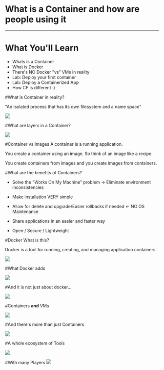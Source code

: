 # What is a Container and how are people using it


---

# What You'll Learn

* Whats is a Container
* What is Docker
* There's NO Docker "vs" VMs in reality
* Lab: Deploy your first container
* Lab: Deploy a Containerized App
* How CF is different :)


#What is Container in reality?

"An isolated process that has its own filesystem and a name space"

![](http://i.imgur.com/H5o0E0m.jpg)




#What are layers in a Container?

![](http://i.imgur.com/kx77xdz.jpg)

#Container vs Images
A container is a running application. 

You create a container using an image. So think of an image like a recipe.

You create containers from images and you create images from containers.

#What are the benefits of Containers?

* Solve the "Works On My Machine" problem -> Eliminate environment inconsistencies

* Make installation VERY simple

* Allow for delete and upgrade/Easier rollbacks if needed <- NO OS Maintenance

* Share applications in an easier and faster way

* Open / Secure / Lightweight




#Docker What is this?

Docker is a tool for running, creating, and managing application containers.


![](http://i.imgur.com/rlHa0Vw.jpg)

#What Docker adds

![](http://i.imgur.com/w6svnfS.jpg)

#And it is not just about docker...

![](http://i.imgur.com/b9m2FK5.jpg)



#Containers **and** VMs


![](http://i.imgur.com/hnGl9EU.jpg)

#And there's more than just Containers


![](http://i.imgur.com/bTNL1KK.jpg)

#A whole ecosystem of Tools

![](http://i.imgur.com/Ni7Qvgd.jpg)

#With many Players
![](http://i.imgur.com/t91EPXJ.jpg)


